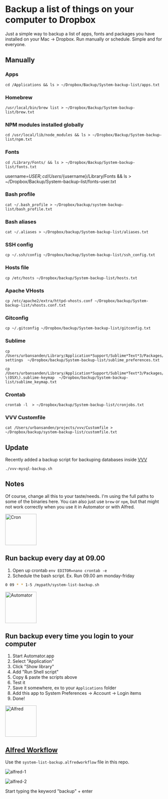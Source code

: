 # Backup a list of things on your computer to Dropbox

Just a simple way to backup a list of apps, fonts and packages you have installed on your Mac -> Dropbox. Run manually or schedule. Simple and for everyone.

## Manually

### Apps
    cd /Applications && ls > ~/Dropbox/Backup/System-backup-list/apps.txt

### Homebrew
    /usr/local/bin/brew list > ~/Dropbox/Backup/System-backup-list/brew.txt

### NPM modules installed globally
    cd /usr/local/lib/node_modules && ls > ~/Dropbox/Backup/System-backup-list/npm.txt

### Fonts
    cd /Library/Fonts/ && ls > ~/Dropbox/Backup/System-backup-list/fonts.txt
username=$USER; cd /Users/${username}/Library/Fonts && ls > ~/Dropbox/Backup/System-backup-list/fonts-user.txt

### Bash profile
    cat ~/.bash_profile > ~/Dropbox/backup/system-backup-list/bash_profile.txt

### Bash aliases
    cat ~/.aliases > ~/Dropbox/backup/System-backup-list/aliases.txt

### SSH config
    cp ~/.ssh/config ~/Dropbox/backup/System-backup-list/ssh_config.txt

### Hosts file
    cp /etc/hosts ~/Dropbox/backup/System-backup-list/hosts.txt

### Apache VHosts
    cp /etc/apache2/extra/httpd-vhosts.conf ~/Dropbox/backup/System-backup-list/vhosts.conf.txt

### Gitconfig
    cp ~/.gitconfig ~/Dropbox/backup/System-backup-list/gitconfig.txt

### Sublime
    cp /Users/urbansanden/Library/Application*Support/Sublime*Text*3/Packages/User/Preferences.sublime-settings  ~/Dropbox/backup/System-backup-list/sublime_preferences.txt

    cp /Users/urbansanden/Library/Application*Support/Sublime*Text*3/Packages/User/Default\ \(OSX\).sublime-keymap  ~/Dropbox/backup/System-backup-list/sublime_keymap.txt

### Crontab
    crontab -l  > ~/Dropbox/backup/System-backup-list/cronjobs.txt

### VVV Customfile
    cat /Users/urbansanden/projects/vvv/Customfile > ~/Dropbox/backup/system-backup-list/customfile.txt

## Update

Recently added a backup script for backuping databases inside [VVV](https://github.com/Varying-Vagrant-Vagrants/VVV)

    ./vvv-mysql-backup.sh

## Notes

Of course, change all this to your taste/needs.
I'm using the full paths to some of the binaries here. You can also just use ``brew`` or ``npm``, but that might not work correctly when you use it in Automator or with Alfred. 

<img src="https://cloud.githubusercontent.com/assets/307676/14966900/ee944d8c-10b4-11e6-822b-1c8e0329eb39.jpg" alt="Cron" height="100">

## Run backup every day at 09.00

1. Open up crontab ``env EDITOR=nano crontab -e``
2. Schedule the bash script. Ex. Run 09.00 am monday-friday

```bash
0 09 * * 1-5 /mypath/system-list-backup.sh
```

<img src="https://cloud.githubusercontent.com/assets/307676/14935295/45bf18a2-0ecc-11e6-9105-3a0857d14735.png" alt="Automator" height="100">

## Run backup every time you login to your computer

1. Start Automator.app
2. Select "Application"
3. Click "Show library"
4. Add "Run Shell script"
5. Copy & paste the scripts above
6. Test it
7. Save it somewhere, ex to your ``Applications`` folder
8. Add this app to System Preferences -> Account -> Login items
9. Done!

<img src="http://cdn.makeuseof.com/wp-content/uploads/2013/04/Alfred_icon.jpg?6b9ecc" alt="Alfred" height="100">

## [Alfred Workflow](https://www.alfredapp.com/workflows/)

Use the ``system-list-backup.alfredworkflow`` file in this repo.

![alfred-1](https://cloud.githubusercontent.com/assets/307676/14941464/1137a8c0-0f9d-11e6-85f2-26759ad1b53e.jpg)

![alfred-2](https://cloud.githubusercontent.com/assets/307676/14941465/114fe782-0f9d-11e6-935d-caf54cfb16a3.jpg)

Start typing the keyword "backup" + enter